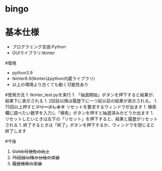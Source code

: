 # bingo
# 基本仕様
- プログラミング言語:Python 
- GUIライブラリ:tkinter
  
#環境
- python3.9
- tkinter8.9(tkinterはpython内蔵ライブラリ)
- 以上の環境より古くても動く可能性あり

#使用方法
1.
   tkinter_test.pyを実行
1.
   「抽選開始」ボタンを押下すると結果が、結果下に表示される
1.
   2回目以降は履歴下に一つ前以前の結果が表示される。
1.
   75回以上押すと~~フリーズします~~ リセットを要求するウィンドウが出ます
1.
   検索欄に調べたい数字を入力し「検索」ボタンを押すと抽選済みかどうか出ます
1.
   リセットしたいときは左下の「リセット」を押下すると、結果と履歴がリセットされる
1. 
   終了するときは「終了」ボタンを押下するか、ウィンドウを閉じると終了します

#今後
1. ~~GUIの可視性の向上~~
2. ~~75回目以降の分岐の実装~~
3. ~~履歴検索の実装~~
